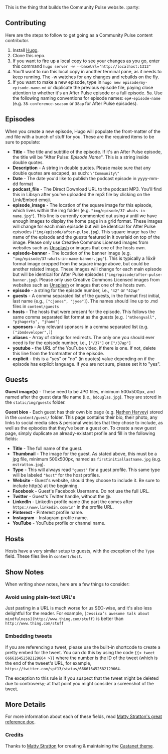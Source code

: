 This is the thing that builds the Community Pulse website. :party: 

## Contributing

Here are the steps to follow to get going as a Community Pulse content contributor.

1. Install [Hugo](http://gohugo.io).
2. Clone this repo.
3. If you want to fire up a local copy to see your changes as you go, enter this command `hugo server -w --baseUrl="http://localhost:1313"`
4. You'll want to run this local copy in another terminal pane, as it needs to keep running. The -w watches for any changes and rebuilds on the fly.
5. If you want to make a new episode, type in `hugo new episode/my-episode-name.md` or duplicate the previous episode file, paying close attention to whether it's an After Pulse episode or a full episode.
5a. Use the following naming conventions for episode names: `ep#-episode-name` (e.g. `38-conference-season` or `38ap` for After Pulse episodes).

## Episodes

When you create a new episode, Hugo will populate the front-matter of the .md file with a bunch of stuff for you. These are the required items to be sure to populate:
* **Title** - The title and subtitle of the episode. If it's an After Pulse episode, the title will be "After Pulse: _Episode Name_". This is a string inside double quotes.
* **Description** - A string in double quotes. Please make sure that any double quotes are escaped, as such: `\"Community\"`
* **Date** - The date you'd like to publish the podcast episode in yyyy-mm-dd format
* **podcast_file** - The Direct Download URL to the podcast MP3. You'll find this in Libsyn after you've uploaded the mp3 file by clicking on the Link/Embed emoji. 
* **episode_image** - The location of the square image for this episode, which lives within the img folder (e.g. `"img/episode/37-whats-in-name.jpg"`). This line is currently commented out using `#` until we have enough images to display the home page in a grid format. These images will change for each main episode but will be identical for After Pulse episodes (`"img/episode/after-pulse.jpg`). This square image has the name of the episode and the guests featured in it overlaid on top of the image. Please only use Creative Commons Licensed images from websites such as [Unsplash](https://unsplash.com/) or images that one of the hosts own. 
* **episode-banner** - The location of the banner image (e.g. `"img/episode/37-whats-in-name-banner.jpg"`). This is typically a 16x9 format image cropped from the square image above, but could be another related image. These images will change for each main episode but will be identical for After Pulse episodes (`"img/episode/after-pulse-banner.jpg`). Please only use Creative Commons Licensed images from websites such as [Unsplash](https://unsplash.com/) or images that one of the hosts own.
* **episode** - a string for the episode number, i.e., `"42"` or `"42ap"`
* **guests** - A comma separated list of the guests, in the format first initial, last name (e.g., `["cjones", "jyee"]`). The names should line up to .md files in `content/guests`
* **hosts** - The hosts that were present for the episode. This follows the same comma separated list format as the guests (e.g. `["mthengvall", "pjhagerty", "jhand"]`
* **sponsors** - Any relevant sponsors in a comma separated list (e.g. `["ibmdeveloper",]`)
* **aliases** - Array of strings for redirects. The only one you should ever need is for the episode number, i.e., `["/37"]` or `["/37ap"]`
* **youtube** - the URL of the YouTube video, if there is one. If not, delete this line from the frontmatter of the episode.
* **explicit** - this is a "yes" or "no" (in quotes) value depending on if the episode has explicit language. If you are not sure, please set it to "yes".

## Guests

**Guest image(s)** - These need to be JPG files, minimum 500x500px, and named after the guest data file name (i.e., `bdouglas.jpg`). They are stored in the `static/img/guests` folder.

**Guest bios** - Each guest has their own bio page (e.g. [Nathen Harvey](http://communitypulse.io/guest/nharvey/)) stored in the `content/guest/` folder. This page contains their bio, their photo, any links to social media sites & personal websites that they chose to include, as well as the episodes that they've been a guest on. To create a new guest page, simply duplicate an already-existant profile and fill in the following fields:

* **Title** - The full name of the guest.
* **Thumbnail** - The image for the guest. As stated above, this must be a jpg file, minimum 500x500px, named as `firstinitiallastname.jpg` (e.g. `mstratton.jpg`).
* **Type** - This will always read `"guest"` for a guest profile. This same type will be labeled `"host"` for the host profiles.
* **Website** - Guest's website, should they choose to include it. Be sure to include http(s) at the beginning.
* **Facebook** - Guest's Facebook Username. Do not use the full URL.
* **Twitter** - Guest's Twitter handle, without the @.
* **LinkedIn** - LinkedIn profile name (the part the comes after `https://www.linkedin.com/in"` in the profile URL.
* **Pinterest** - Pinterest profile name.
* **Instagram** - Instagram profile name.
* **YouTube** - YouTube profile or channel name.

## Hosts
Hosts have a very similar setup to guests, with the exception of the `Type` field. These files live in `content/host`.

## Show Notes

When writing show notes, here are a few things to consider:

### Avoid using plain-text URL's
Just pasting in a URL is much worse for us SEO-wise, and it's also less delightful for the reader. For example, `[Jessica’s awesome talk about mindfulness](http://www.thing.com/stuff)` is better than `http://www.thing.com/stuff`

### Embedding tweets
If you are referencing a tweet, please use the built-in shortcode to create a pretty embed for the tweet. You can do this by using the code `{{< tweet 666616452582129664 >}}` where the number is the ID of the tweet (which is the end of the tweeet's URL, for example, `https://twitter.com/spf13/status/666616452582129664`.

The exception to this rule is if you suspect that the tweet might be deleted due to controversy; at that point you might consider a screenshot of the tweet.

## More Details
For more information about each of these fields, read [Matty Stratton's great reference doc](https://github.com/mattstratton/castanet/blob/master/REFERENCE.md). 

### Credits

Thanks to [Matty Stratton](https://twitter.com/mattstratton) for creating & maintaining the [Castanet theme](https://github.com/mattstratton/castanet).
